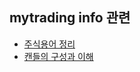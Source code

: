 ## mytrading info 관련

* [주식용어 정리](https://github.com/ckdqja135/Typescript-restful-starter/blob/master/mdfile/2020-07-15/%EC%A3%BC%EC%8B%9D%20%EC%9A%A9%EC%96%B4%20%EC%A0%95%EB%A6%AC.md)
* [캔들의 구성과 이해](https://github.com/ckdqja135/Typescript-restful-starter/blob/master/mdfile/2020-07-15/%EC%BA%94%EB%93%A4%EC%9D%98%20%EA%B5%AC%EC%84%B1%EA%B3%BC%20%EC%9D%B4%ED%95%B4.md)
